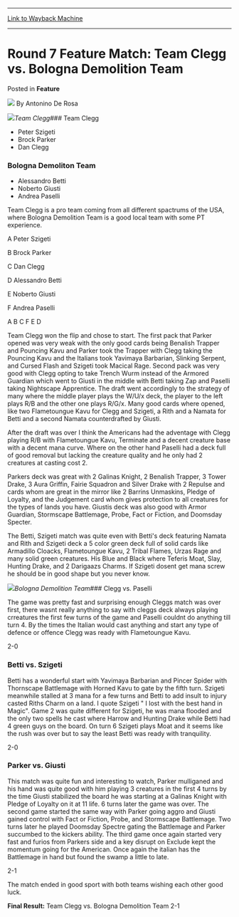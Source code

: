 
---
[Link to Wayback Machine](https://web.archive.org/web/20220702210440/https://magic.wizards.com/en/articles/archive/feature/round-7-feature-match-team-clegg-vs-bologna-demolition-team-2000-01-01)

[_metadata_:wayback_url]:- "https://magic.wizards.com/en/articles/archive/feature/round-7-feature-match-team-clegg-vs-bologna-demolition-team-2000-01-01"
[_metadata_:wayback_raw_url]:- "https://web.archive.org/web/20220702210440id_/https://magic.wizards.com/en/articles/archive/feature/round-7-feature-match-team-clegg-vs-bologna-demolition-team-2000-01-01"
[_metadata_:wayback_capture_timestamp]:- "2022-07-02 21:04:40+00:00"
[_metadata_:description]:- "Team CleggTeam Clegg Peter Szigeti Brock Parker Dan Clegg Bologna Demoliton Team Alessandro Betti Noberto Giusti Andrea PaselliTeam Clegg is a pro team coming from all different spactrums of the USA, where Bologna Demolition Team is a good local team with some PT experience. A Peter Szigeti B Brock Parker C Dan Clegg D Alessandro Betti E Noberto Giusti F Andrea Paselli A B C F"
[_metadata_:generator]:- "Drupal 7 (http://drupal.org)"
---


Round 7 Feature Match: Team Clegg vs. Bologna Demolition Team
=============================================================



 Posted in **Feature**







![](https://media.magic.wizards.com/styles/auth_small/public/generic-avatar-150_725.png)
By Antonino De Rosa











![](https://media.magic.wizards.com/image_legacy_migration/sideboard/images/GPTUR01/round7featteabaggin.jpg)*Team Clegg*### Team Clegg


* Peter Szigeti
* Brock Parker
* Dan Clegg

###  Bologna Demoliton Team


* Alessandro Betti
* Noberto Giusti
* Andrea Paselli

Team Clegg is a pro team coming from all different spactrums of the USA, where Bologna Demolition Team is a good local team with some PT experience.


A Peter Szigeti  

B Brock Parker  

C Dan Clegg  

D Alessandro Betti  

E Noberto Giusti  

F Andrea Paselli


 A B C
 F E D



Team Clegg won the flip and chose to start. The first pack that Parker opened was very weak with the only good cards being Benalish Trapper and Pouncing Kavu and Parker took the Trapper with Clegg taking the Pouncing Kavu and the Italians took Yavimaya Barbarian, Slinking Serpent, and Cursed Flash and Szigeti took Macical Rage. Second pack was very good with Clegg opting to take Trench Wurm instead of the Armored Guardian which went to Giusti in the middle with Betti taking Zap and Paselli taking Nightscape Apprentice. The draft went accordingly to the strategy of many where the middle player plays the W/U/x deck, the player to the left plays R/B and the other one plays R/G/x. Many good cards where opened, like two Flametoungue Kavu for Clegg and Szigeti, a Rith and a Namata for Betti and a second Namata counterdrafted by Giusti.


After the draft was over I think the Americans had the adventage with Clegg playing R/B with Flametoungue Kavu, Terminate and a decent creature base with a decent mana curve. Where on the other hand Paselli had a deck full of good removal but lacking the creature quality and he only had 2 creatures at casting cost 2.


Parkers deck was great with 2 Galinas Knight, 2 Benalish Trapper, 3 Tower Drake, 3 Aura Griffin, Fairie Squadron and Silver Drake with 2 Repulse and cards whom are great in the mirror like 2 Barrins Unmaskins, Pledge of Loyalty, and the Judgement card whom gives protection to all creatures for the types of lands you have. Giustis deck was also good with Armor Guardian, Stormscape Battlemage, Probe, Fact or Fiction, and Doomsday Specter.


The Betti, Szigeti match was quite even with Betti's deck featuring Namata and Rith and Szigeti deck a 5 color green deck full of solid cards like Armadillo Cloacks, Flametoungue Kavu, 2 Tribal Flames, Urzas Rage and many solid green creatures. His Blue and Black where Teferis Moat, Slay, Hunting Drake, and 2 Darigaazs Charms. If Szigeti dosent get mana screw he should be in good shape but you never know.


![](https://media.magic.wizards.com/image_legacy_migration/sideboard/images/GPTUR01/round7featBologna.jpg)*Bologna Demolition Team*### Clegg vs. Paselli


The game was pretty fast and surprising enough Cleggs match was over first, there wasnt really anything to say with cleggs deck always playing crreatures the first few turns of the game and Paselli couldnt do anything till turn 4. By the times the Italian would cast anything and start any type of defence or offence Clegg was ready with Flametoungue Kavu.


2-0


### Betti vs. Szigeti


Betti has a wonderful start with Yavimaya Barbarian and Pincer Spider with Thornscape Battlemage with Horned Kavu to gate by the fifth turn. Szigeti meanwhile stalled at 3 mana for a few turns and Betti to add insult to injury casted Riths Charm on a land. I quote Szigeti " I lost with the best hand in Magic". Game 2 was quite different for Szigeti, he was mana flooded and the only two spells he cast where Harrow and Hunting Drake while Betti had 4 green guys on the board. On turn 6 Szigeti plays Moat and it seems like the rush was over but to say the least Betti was ready with tranquility.


2-0


### Parker vs. Giusti


This match was quite fun and interesting to watch, Parker mulliganed and his hand was quite good with him playing 3 creatures in the first 4 turns by the time Giusti stabilized the board he was starting at a Galinas Knight with Pledge of Loyalty on it at 11 life. 6 turns later the game was over. The second game started the same way with Parker going aggro and Giusti gained control with Fact or Fiction, Probe, and Stormscape Battlemage. Two turns later he played Doomsday Spectre gating the Battlemage and Parker succumbed to the kickers ability. The third game once again started very fast and furios from Parkers side and a key disrupt on Exclude kept the momentum going for the American. Once again the italian has the Battlemage in hand but found the swamp a little to late.


2-1


The match ended in good sport with both teams wishing each other good luck.


**Final Result:** Team Clegg vs. Bologna Demolition Team 2-1







